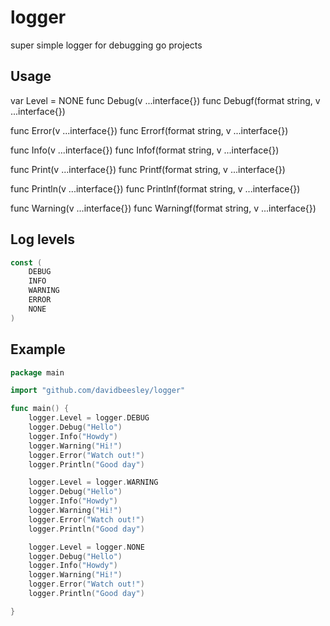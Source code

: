 # logger
super simple logger for debugging go projects

## Usage
var Level = NONE
func Debug(v ...interface{})
func Debugf(format string, v ...interface{})

func Error(v ...interface{})
func Errorf(format string, v ...interface{})

func Info(v ...interface{})
func Infof(format string, v ...interface{})

func Print(v ...interface{})
func Printf(format string, v ...interface{})

func Println(v ...interface{})
func Printlnf(format string, v ...interface{})

func Warning(v ...interface{})
func Warningf(format string, v ...interface{})


## Log levels

```go
const (
	DEBUG
	INFO
	WARNING
	ERROR
	NONE
)
```

## Example
```go
package main

import "github.com/davidbeesley/logger"

func main() {
	logger.Level = logger.DEBUG
	logger.Debug("Hello")
	logger.Info("Howdy")
	logger.Warning("Hi!")
	logger.Error("Watch out!")
	logger.Println("Good day")

	logger.Level = logger.WARNING
	logger.Debug("Hello")
	logger.Info("Howdy")
	logger.Warning("Hi!")
	logger.Error("Watch out!")
	logger.Println("Good day")

	logger.Level = logger.NONE
	logger.Debug("Hello")
	logger.Info("Howdy")
	logger.Warning("Hi!")
	logger.Error("Watch out!")
	logger.Println("Good day")

}
```

